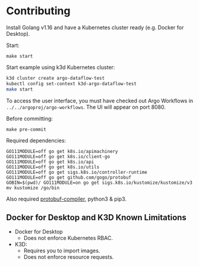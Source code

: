 # Contributing

Install Golang v1.16 and have a Kubernetes cluster ready (e.g. Docker for Desktop).

Start:

```
make start
```

Start example using k3d Kubernetes cluster:

```bash
k3d cluster create argo-dataflow-test
kubectl config set-context k3d-argo-dataflow-test
make start
```

To access the user interface, you must have checked out Argo Workflows in `../../argoproj/argo-workflows`. The UI will
appear on port 8080.

Before committing:

```
make pre-commit
```

Required dependencies:

```
GO111MODULE=off go get k8s.io/apimachinery           
GO111MODULE=off go get k8s.io/client-go              
GO111MODULE=off go get k8s.io/api                    
GO111MODULE=off go get k8s.io/utils                  
GO111MODULE=off go get sigs.k8s.io/controller-runtime
GO111MODULE=off go get github.com/gogo/protobuf
GOBIN=$(pwd)/ GO111MODULE=on go get sigs.k8s.io/kustomize/kustomize/v3
mv kustomize /go/bin
```

Also required [protobuf-compiler](https://grpc.io/docs/protoc-installation/), python3 & pip3.

## Docker for Desktop and K3D Known Limitations

* Docker for Desktop
    * Does not enforce Kubernetes RBAC.
* K3D:
    * Requires you to import images.
    * Does not enforce resource requests.